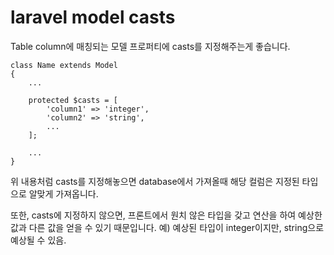# laravel model casts

Table column에 매칭되는 모델 프로퍼티에 casts를 지정해주는게 좋습니다.
```
class Name extends Model
{
    ...
    
    protected $casts = [
        'column1' => 'integer',
        'column2' => 'string',
        ...
    ];

    ...
}
```

위 내용처럼 casts를 지정해놓으면 database에서 가져올때 해당 컬럼은
지정된 타입으로 알맞게 가져옵니다. 

또한, casts에 지정하지 않으면, 프론트에서 원치 않은 타입을 갖고 연산을 하여 
예상한 값과 다른 값을 얻을 수 있기 때문입니다.
예) 예상된 타입이 integer이지만, string으로 예상될 수 있음.
